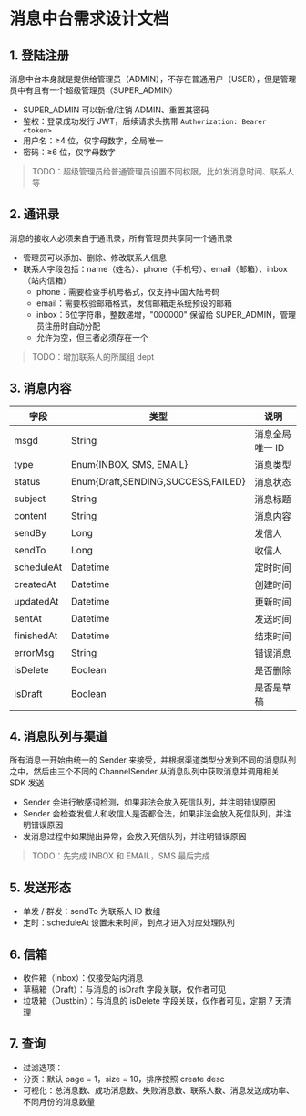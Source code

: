 # 消息中台需求设计文档



## 1. 登陆注册

消息中台本身就是提供给管理员（ADMIN），不存在普通用户（USER），但是管理员中有且有一个超级管理员（SUPER_ADMIN）
- SUPER_ADMIN 可以新增/注销 ADMIN、重置其密码
- 鉴权：登录成功发行 JWT，后续请求头携带 `Authorization: Bearer <token>`
- 用户名：≥4 位，仅字母数字，全局唯一
- 密码：≥6 位，仅字母数字

> TODO：超级管理员给普通管理员设置不同权限，比如发消息时间、联系人等



## 2. 通讯录

消息的接收人必须来自于通讯录，所有管理员共享同一个通讯录

- 管理员可以添加、删除、修改联系人信息
- 联系人字段包括：name（姓名）、phone（手机号）、email（邮箱）、inbox（站内信箱）
    - phone：需要检查手机号格式，仅支持中国大陆号码
    - email：需要校验邮箱格式，发信邮箱走系统预设的邮箱
    - inbox：6位字符串，整数递增，"000000" 保留给 SUPER_ADMIN，管理员注册时自动分配
    - 允许为空，但三者必须存在一个

> TODO：增加联系人的所属组 dept



## 3. 消息内容

| 字段       | 类型                               | 说明            |
| ---------- | ---------------------------------- | --------------- |
| msgd       | String                             | 消息全局唯一 ID |
| type       | Enum{INBOX, SMS, EMAIL}            | 消息类型        |
| status     | Enum{Draft,SENDING,SUCCESS,FAILED} | 消息状态        |
| subject    | String                             | 消息标题        |
| content    | String                             | 消息内容        |
| sendBy     | Long                               | 发信人          |
| sendTo     | Long                               | 收信人          |
| scheduleAt | Datetime                           | 定时时间        |
| createdAt  | Datetime                           | 创建时间        |
| updatedAt  | Datetime                           | 更新时间        |
| sentAt     | Datetime                           | 发送时间        |
| finishedAt | Datetime                           | 结束时间        |
| errorMsg   | String                             | 错误消息        |
| isDelete   | Boolean                            | 是否删除        |
| isDraft    | Boolean                            | 是否是草稿      |



## 4. 消息队列与渠道

所有消息一开始由统一的 Sender 来接受，并根据渠道类型分发到不同的消息队列之中，然后由三个不同的 ChannelSender 从消息队列中获取消息并调用相关 SDK 发送

- Sender 会进行敏感词检测，如果非法会放入死信队列，并注明错误原因
- Sender 会检查发信人和收信人是否都合法，如果非法会放入死信队列，并注明错误原因
- 发消息过程中如果抛出异常，会放入死信队列，并注明错误原因

> TODO：先完成 INBOX 和 EMAIL，SMS 最后完成



## 5. 发送形态

- 单发 / 群发：sendTo 为联系人 ID 数组
- 定时：scheduleAt 设置未来时间，到点才进入对应处理队列



## 6. 信箱

- 收件箱（Inbox）：仅接受站内消息
- 草稿箱（Draft）：与消息的 isDraft 字段关联，仅作者可见
- 垃圾箱（Dustbin）：与消息的 isDelete 字段关联，仅作者可见，定期 7 天清理



## 7. 查询

- 过滤选项：
- 分页：默认 page = 1，size = 10，排序按照 create desc
- 可视化：总消息数、成功消息数、失败消息数、联系人数、消息发送成功率、不同月份的消息数量















